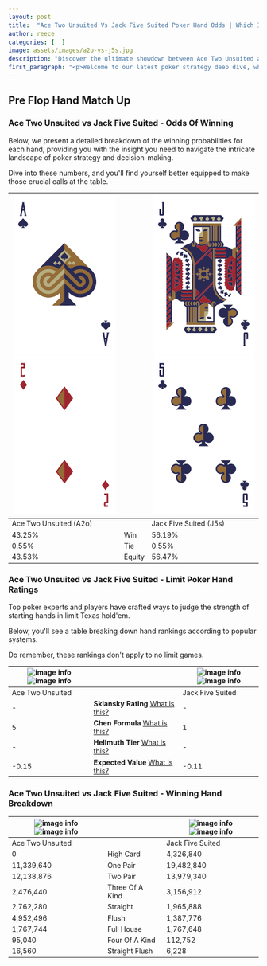 ```yaml
---
layout: post
title:  "Ace Two Unsuited Vs Jack Five Suited Poker Hand Odds | Which Is The Better Hand In Poker? A Complete Guide"
author: reece
categories: [  ]
image: assets/images/a2o-vs-j5s.jpg
description: "Discover the ultimate showdown between Ace Two Unsuited and Jack Five Suited in poker! Uncover the odds, strategies, and scenarios where one hand triumphs over the other. Get ready to up your poker game with this thrilling analysis."
first_paragraph: "<p>Welcome to our latest poker strategy deep dive, where we're pitting two distinct hands against each other in a high-stakes showdown: Ace Two Unsuited vs Jack Five Suited.</p><p>In the dynamic world of poker, every decision counts, and knowing which hand holds the upper hand is key to your success at the table.</p><p>In this article, we'll dissect these two hands, explore the scenarios where one dominates the other, and equip you with the knowledge to make strategic choices that can tip the odds in your favor.</p><p>Get ready to unravel the intriguing dynamics of these poker hands and elevate your game to new heights.</p>"
---
```




[comment]: # (sp0)

## Pre Flop Hand Match Up

<div class="table hand-ratings" markdown="1"> 



### Ace Two Unsuited vs Jack Five Suited - Odds Of Winning

Below, we present a detailed breakdown of the winning probabilities for each hand, providing you with the insight you need to navigate the intricate landscape of poker strategy and decision-making. 

Dive into these numbers, and you'll find yourself better equipped to make those crucial calls at the table.


    
| ![image info](assets/images/hand1/a.png) ![image info](assets/images/hand1/2o.png) |  | ![image info](assets/images/hand2/j.png) ![image info](assets/images/hand2/5.png) |
| -------- | -------- | -------- |
| Ace Two Unsuited (A2o) |  | Jack Five Suited (J5s) |
| 43.25% | Win | 56.19% |
| 0.55% | Tie | 0.55% |
| 43.53% | Equity | 56.47% |




[comment]: # (sp1)



### Ace Two Unsuited vs Jack Five Suited - Limit Poker Hand Ratings

Top poker experts and players have crafted ways to judge the strength of starting hands in limit Texas hold'em. 

Below, you'll see a table breaking down hand rankings according to popular systems. 

Do remember, these rankings don't apply to no limit games.


    
| ![image info](https://www.riverpairs.com/assets/images/hand1/a.png) ![image info](https://www.riverpairs.com/assets/images/hand1/2o.png) |  | ![image info](https://www.riverpairs.com/assets/images/hand2/j.png) ![image info](https://www.riverpairs.com/assets/images/hand2/5.png) |
| -------- | -------- | -------- |
| Ace Two Unsuited |  | Jack Five Suited |
| - | **Sklansky Rating** [What is this?](/sklansky-rating-explained) | - |
| 5 | **Chen Formula** [What is this?](/chen-formula-explained) | 1 |
| - | **Hellmuth Tier** [What is this?](/Hellmuth-tier-explained) | - |
| -0.15 | **Expected Value** [What is this?](/expected-value-explained) | -0.11 |




[comment]: # (sp2)



### Ace Two Unsuited vs Jack Five Suited - Winning Hand Breakdown


    
| ![image info](https://www.riverpairs.com/assets/images/hand1/a.png) ![image info](https://www.riverpairs.com/assets/images/hand1/2o.png) |  | ![image info](https://www.riverpairs.com/assets/images/hand2/j.png) ![image info](https://www.riverpairs.com/assets/images/hand2/5.png) |
| -------- | -------- | -------- |
| Ace Two Unsuited |  | Jack Five Suited |
| 0 | High Card | 4,326,840 |
| 11,339,640 | One Pair | 19,482,840 |
| 12,138,876 | Two Pair | 13,979,340 |
| 2,476,440 | Three Of A Kind | 3,156,912 |
| 2,762,280 | Straight | 1,965,888 |
| 4,952,496 | Flush | 1,387,776 |
| 1,767,744 | Full House | 1,767,648 |
| 95,040 | Four Of A Kind | 112,752 |
| 16,560 | Straight Flush | 6,228 |




[comment]: # (sp3)



</div>

[comment]: # (sp4)



[comment]: # (sp5)

